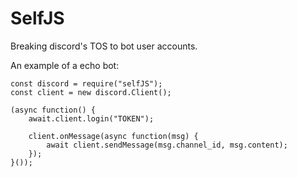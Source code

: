 # SelfJS
Breaking discord's TOS to bot user accounts.

An example of a echo bot:
```JS
const discord = require("selfJS");
const client = new discord.Client();

(async function() {
    await.client.login("TOKEN");
  
    client.onMessage(async function(msg) {
        await client.sendMessage(msg.channel_id, msg.content);
    });
}());
```
